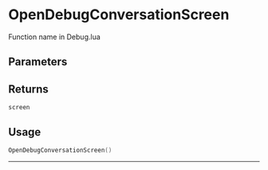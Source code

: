 # OpenDebugConversationScreen
Function name in Debug.lua
## Parameters

## Returns
`screen`
## Usage
```lua
OpenDebugConversationScreen()
```
---
